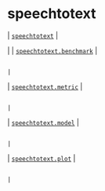 # speechtotext

| [`speechtotext`](_autosummary/speechtotext.md#module-speechtotext)
 | 

 |
| [`speechtotext.benchmark`](_autosummary/speechtotext.benchmark.md#module-speechtotext.benchmark)
                   | 

                                                                                               |
| [`speechtotext.metric`](_autosummary/speechtotext.metric.md#module-speechtotext.metric)
                      | 

                                                                                               |
| [`speechtotext.model`](_autosummary/speechtotext.model.md#module-speechtotext.model)
                       | 

                                                                                               |
| [`speechtotext.plot`](_autosummary/speechtotext.plot.md#module-speechtotext.plot)
                        | 

                                                                                               |
